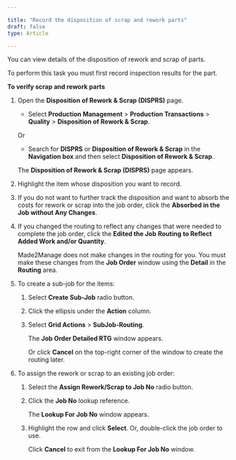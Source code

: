 ```yaml
---

title: "Record the disposition of scrap and rework parts"
draft: false
type: Article

---
```


You can view details of the disposition of rework and scrap of parts.

To perform this task you must first record inspection results for the part. 


**To verify **scrap** and **rework** parts**

1. Open the **Disposition of Rework & Scrap (DISPRS)** page.

    - Select **Production Management** > **Production Transactions** > **Quality** > **Disposition of Rework & Scrap**.

    Or

    - Search for **DISPRS** or **Disposition of Rework & Scrap** in the **Navigation box** and then select **Disposition of Rework & Scrap**.

   The **Disposition of Rework & Scrap (DISPRS)** page appears.

2. Highlight the item whose disposition you want to record.

3. If you do not want to further track the disposition and want to absorb the costs for rework or scrap into the job order, click the **Absorbed in the Job without Any Changes**.

4. If you changed the routing to reflect any changes that were needed to complete the job order, click the **Edited the Job** **Routing** **to Reflect Added Work and/or Quantity**.

    Made2Manage does not make changes in the routing for you. You must make these changes from the **Job Order** window using the **Detail** in the **Routing** area.

5. To create a sub-job for the items:

    1. Select **Create Sub-Job** radio button.

    2. Click the ellipsis under the **Action** column.

    3. Select **Grid Actions** > **SubJob-Routing**.

        The **Job Order Detailed RTG** window appears.

        Or click **Cancel** on the top-right corner of the window to create the routing later.

6. To assign the rework or scrap to an existing job order:

    1. Select the **Assign Rework/Scrap to Job No** radio button.

    2. Click the **Job No** lookup reference.

        The **Lookup For Job No** window appears.

    3. Highlight the row and click **Select**. Or, double-click the job order to use.

        Click **Cancel** to exit from the **Lookup For Job No** window.

​
